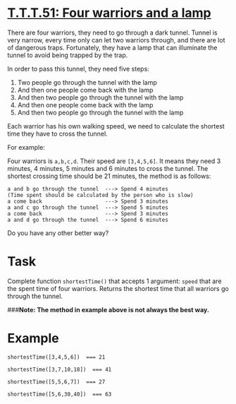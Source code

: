 # [T.T.T.51: Four warriors and a lamp](https://www.codewars.com/kata/t-dot-t-t-dot-51-four-warriors-and-a-lamp "https://www.codewars.com/kata/57bff92049324c0fd00012fd")

There are four warriors, they need to go through a dark tunnel. Tunnel is very narrow, every time only can let two warriors through, and there are lot of dangerous traps. Fortunately, they have a lamp that can illuminate the tunnel to avoid being trapped by the trap.

 In order to pass this tunnel, they need five steps:

 1. Two people go through the tunnel with the lamp
 2. And then one people come back with the lamp
 3. And then two people go through the tunnel with the lamp
 4. And then one people come back with the lamp
 5. And then two people go through the tunnel with the lamp
 
 Each warrior has his own walking speed, we need to calculate the shortest time they have to cross the tunnel.
 
 For example:
 
 Four warriors is `a,b,c,d`. Their speed are `[3,4,5,6]`. It means they need 3 minutes, 4 minutes, 5 minutes and 6 minutes to cross the tunnel. The shortest crossing time should be 21 minutes, the method is as follows:
 
 ```
 a and b go through the tunnel  ---> Spend 4 minutes
 (Time spent should be calculated by the person who is slow)
 a come back                    ---> Spend 3 minutes
 a and c go through the tunnel  ---> Spend 5 minutes
 a come back                    ---> Spend 3 minutes
 a and d go through the tunnel  ---> Spend 6 minutes
 ```
 Do you have any other better way?
 
# Task
Complete function `shortestTime()` that accepts 1 argument: `speed` that are the spent time of four warriors. Returns the shortest time that all warriors go through the tunnel.
 
 ###**Note: The method in example above is not always the best way.**

# Example

```
shortestTime([3,4,5,6])  === 21

shortestTime([3,7,10,18])  === 41

shortestTime([5,5,6,7])  === 27

shortestTime([5,6,30,40])  === 63

```